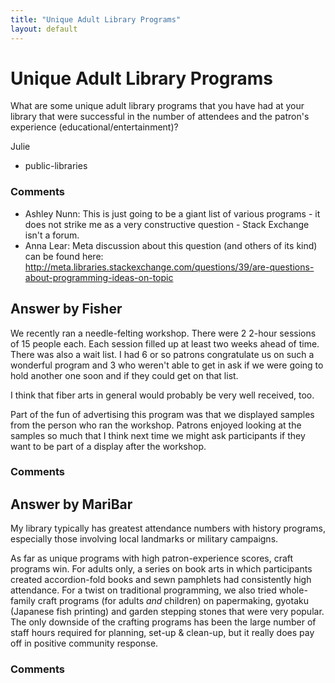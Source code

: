 ```yaml
---
title: "Unique Adult Library Programs"
layout: default
---
```

Unique Adult Library Programs
=====================
What are some unique adult library programs that you have had at your
library that were successful in the number of attendees and the patron's
experience (educational/entertainment)?

Julie

<ul class="tags"><li class="tag">public-libraries</li></ul>

### Comments ###
* Ashley Nunn: This is just going to be a giant list of various programs - it does not
strike me as a very constructive question - Stack Exchange isn't a
forum.
* Anna Lear: Meta discussion about this question (and others of its kind) can be
found here:
http://meta.libraries.stackexchange.com/questions/39/are-questions-about-programming-ideas-on-topic


Answer by Fisher
----------------
We recently ran a needle-felting workshop. There were 2 2-hour sessions
of 15 people each. Each session filled up at least two weeks ahead of
time. There was also a wait list. I had 6 or so patrons congratulate us
on such a wonderful program and 3 who weren't able to get in ask if we
were going to hold another one soon and if they could get on that list.

I think that fiber arts in general would probably be very well received,
too.

Part of the fun of advertising this program was that we displayed
samples from the person who ran the workshop. Patrons enjoyed looking at
the samples so much that I think next time we might ask participants if
they want to be part of a display after the workshop.

### Comments ###

Answer by MariBar
----------------
My library typically has greatest attendance numbers with history
programs, especially those involving local landmarks or military
campaigns.

As far as unique programs with high patron-experience scores, craft
programs win. For adults only, a series on book arts in which
participants created accordion-fold books and sewn pamphlets had
consistently high attendance. For a twist on traditional programming, we
also tried whole-family craft programs (for adults *and* children) on
papermaking, gyotaku (Japanese fish printing) and garden stepping stones
that were very popular. The only downside of the crafting programs has
been the large number of staff hours required for planning, set-up &
clean-up, but it really does pay off in positive community response.

### Comments ###

